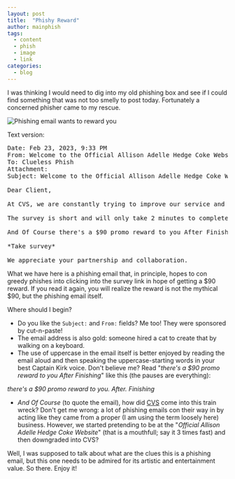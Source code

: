 ```yaml
---
layout: post
title:  "Phishy Reward"
author: mainphish
tags:
  - content
  - phish
  - image
  - link
categories: 
  - blog
---
```

I was thinking I would need to dig into my old phishing box and see if I could
find something that was not too smelly to post today. Fortunately a concerned
phisher came to my rescue.

<img src="/images/2023/phish10.png" class="align-center" alt="Phishing email wants to reward you">

Text version:
<pre>
Date: Feb 23, 2023, 9:33 PM
From: Welcome to the Official Allison Adelle Hedge Coke Website <leo5647gre@gmail.com>
To: Clueless Phish
Attachment: 
Subject: Welcome to the Official Allison Adelle Hedge Coke Website Re: 0xkxrl7c

Dear Client,

At CVS, we are constantly trying to improve our service and would like to hear your feedback on how we performed.

The survey is short and will only take 2 minutes to complete.

And Of Course there's a $90 promo reward to you After Finishing

*Take survey*

We appreciate your partnership and collaboration.
</pre>

What we have here is a phishing email that, in principle, hopes to con 
greedy phishes into clicking into the survey link in hope of
getting a $90 reward. 
If you read it again, you will realize the reward is not the mythical $90, 
but the phishing email itself. 

Where should I begin?

- Do you like the `Subject:` and `From:` fields? Me too! They were sponsored
by cut-n-paste!
- The email address is also gold: someone hired a cat to create that by walking
on a keyboard.
- The use of uppercase in the email itself is better enjoyed by reading the
email aloud and then speaking the uppercase-starting words in your best
Captain Kirk voice. Don't believe me? Read 
"*there's a $90 promo reward to you After Finishing*" like this
(the pauses are everything):

*there's a $90 promo reward to you. After. Finishing*

- *And Of Course* (to quote the email), how did 
[CVS](https://www.cvs.com/) come into this train wreck? 
Don't get me wrong: a lot of phishing emails con their way in by acting like
they came from a proper (I am using the term loosely here) business. 
However, we started pretending to be at the 
"*Official Allison Adelle Hedge Coke Website*" (that is a mouthfull; say it
3 times fast) and then downgraded into CVS? 

Well, I was supposed to talk about what are the clues this is a 
phishing email, but this one needs to be admired for its artistic and
entertainment value. So there. Enjoy it!
